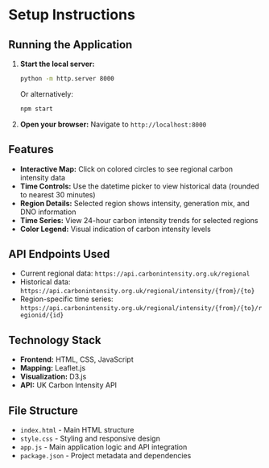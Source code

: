# Setup Instructions

## Running the Application

1. **Start the local server:**
   ```bash
   python -m http.server 8000
   ```
   Or alternatively:
   ```bash
   npm start
   ```

2. **Open your browser:**
   Navigate to `http://localhost:8000`

## Features

- **Interactive Map:** Click on colored circles to see regional carbon intensity data
- **Time Controls:** Use the datetime picker to view historical data (rounded to nearest 30 minutes)
- **Region Details:** Selected region shows intensity, generation mix, and DNO information
- **Time Series:** View 24-hour carbon intensity trends for selected regions
- **Color Legend:** Visual indication of carbon intensity levels

## API Endpoints Used

- Current regional data: `https://api.carbonintensity.org.uk/regional`
- Historical data: `https://api.carbonintensity.org.uk/regional/intensity/{from}/{to}`
- Region-specific time series: `https://api.carbonintensity.org.uk/regional/intensity/{from}/{to}/regionid/{id}`

## Technology Stack

- **Frontend:** HTML, CSS, JavaScript
- **Mapping:** Leaflet.js
- **Visualization:** D3.js
- **API:** UK Carbon Intensity API

## File Structure

- `index.html` - Main HTML structure
- `style.css` - Styling and responsive design
- `app.js` - Main application logic and API integration
- `package.json` - Project metadata and dependencies